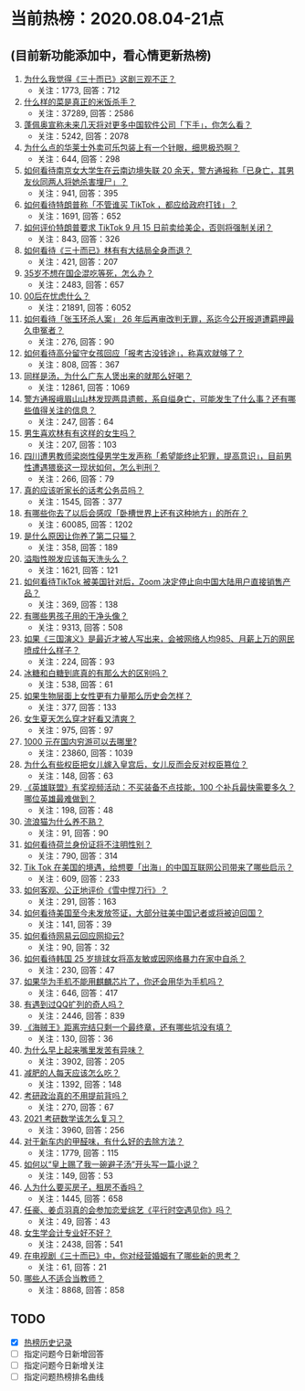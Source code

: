 # 当前热榜：2020.08.04-21点
## (目前新功能添加中，看心情更新热榜)
1. [为什么我觉得《三十而已》这剧三观不正？](https://www.zhihu.com/question/411331120)
    * 关注：1773, 回答：712
2. [什么样的菜是真正的米饭杀手？](https://www.zhihu.com/question/308310091)
    * 关注：37289, 回答：2586
3. [蓬佩奥宣称未来几天将对更多中国软件公司「下手」，你怎么看？](https://www.zhihu.com/question/411710302)
    * 关注：5242, 回答：2078
4. [为什么点的华莱士外卖可乐包装上有一个针眼，细思极恐啊？](https://www.zhihu.com/question/411600345)
    * 关注：644, 回答：298
5. [如何看待南京女大学生在云南边境失联 20 余天，警方通报称「已身亡，其男友伙同两人将她杀害埋尸」？](https://www.zhihu.com/question/412050957)
    * 关注：941, 回答：395
6. [如何看待特朗普称「不管谁买 TikTok ，都应给政府打钱」？](https://www.zhihu.com/question/411918489)
    * 关注：1691, 回答：652
7. [如何评价特朗普要求 TikTok 9 月 15 日前卖给美企，否则将强制关闭？](https://www.zhihu.com/question/411912384)
    * 关注：843, 回答：326
8. [如何看待《三十而已》林有有大结局全身而退？](https://www.zhihu.com/question/411744537)
    * 关注：421, 回答：207
9. [35岁不想在国企混吃等死，怎么办？](https://www.zhihu.com/question/408447901)
    * 关注：2483, 回答：657
10. [00后在忧虑什么？](https://www.zhihu.com/question/393450972)
    * 关注：21891, 回答：6052
11. [如何看待「张玉环杀人案」 26 年后再审改判无罪，系迄今公开报道遭羁押最久申冤者？](https://www.zhihu.com/question/412000782)
    * 关注：276, 回答：90
12. [如何看待高分留守女孩回应「报考古没钱途」，称喜欢就够了？](https://www.zhihu.com/question/411742232)
    * 关注：808, 回答：367
13. [同样是汤，为什么广东人煲出来的就那么好喝？](https://www.zhihu.com/question/333382086)
    * 关注：12861, 回答：1069
14. [警方通报峨眉山山林发现两具遗骸，系自缢身亡，可能发生了什么事？还有哪些值得关注的信息？](https://www.zhihu.com/question/411915843)
    * 关注：247, 回答：64
15. [男生喜欢林有有这样的女生吗？](https://www.zhihu.com/question/411116387)
    * 关注：207, 回答：103
16. [四川遭男教师梁岗性侵男学生发声称「希望能终止犯罪，提高意识」，目前男性遭遇猥亵这一现状如何，怎么判刑？](https://www.zhihu.com/question/393617770)
    * 关注：266, 回答：79
17. [真的应该听家长的话考公务员吗？](https://www.zhihu.com/question/409508218)
    * 关注：1545, 回答：377
18. [有哪些你去了以后会感叹「卧槽世界上还有这种地方」的所在？](https://www.zhihu.com/question/42088685)
    * 关注：60085, 回答：1202
19. [是什么原因让你养了第二只猫？](https://www.zhihu.com/question/398659419)
    * 关注：358, 回答：189
20. [溢脂性脱发应该每天洗头么？](https://www.zhihu.com/question/23337886)
    * 关注：1621, 回答：121
21. [如何看待TikTok 被美国针对后，Zoom 决定停止向中国大陆用户直接销售产品？](https://www.zhihu.com/question/411909478)
    * 关注：369, 回答：138
22. [有哪些男孩子用的干净头像？](https://www.zhihu.com/question/359867171)
    * 关注：9313, 回答：508
23. [如果《三国演义》是最近才被人写出来，会被网络人均985、月薪上万的网民喷成什么样子？](https://www.zhihu.com/question/411528189)
    * 关注：224, 回答：93
24. [冰糖和白糖到底真的有那么大的区别吗？](https://www.zhihu.com/question/26461277)
    * 关注：538, 回答：61
25. [如果生物层面上女性更有力量那么历史会怎样？](https://www.zhihu.com/question/411791774)
    * 关注：377, 回答：133
26. [女生夏天怎么穿才好看又清爽？](https://www.zhihu.com/question/407353406)
    * 关注：975, 回答：97
27. [1000 元在国内穷游可以去哪里?](https://www.zhihu.com/question/32207493)
    * 关注：23860, 回答：1039
28. [为什么有些权臣把女儿嫁入皇宫后，女儿反而会反对权臣篡位？](https://www.zhihu.com/question/410522250)
    * 关注：148, 回答：63
29. [《英雄联盟》有奖视频活动：不买装备不点技能，100 个补兵最快需要多久？哪位英雄最难做到？](https://www.zhihu.com/question/411758386)
    * 关注：198, 回答：48
30. [流浪猫为什么养不熟？](https://www.zhihu.com/question/408529039)
    * 关注：91, 回答：90
31. [如何看待荷兰身份证将不注明性别？](https://www.zhihu.com/question/411505546)
    * 关注：790, 回答：314
32. [Tik Tok 在美国的境遇，给想要「出海」的中国互联网公司带来了哪些启示？](https://www.zhihu.com/question/411905766)
    * 关注：609, 回答：233
33. [如何客观、公正地评价《雪中悍刀行》？](https://www.zhihu.com/question/403363431)
    * 关注：291, 回答：163
34. [如何看待美国至今未发放签证，大部分驻美中国记者或将被迫回国？](https://www.zhihu.com/question/411912268)
    * 关注：141, 回答：39
35. [如何看待网易云回应网抑云?](https://www.zhihu.com/question/411824297)
    * 关注：90, 回答：32
36. [如何看待韩国 25 岁排球女将高友敏或因网络暴力在家中自杀？](https://www.zhihu.com/question/411769774)
    * 关注：230, 回答：47
37. [如果华为手机不能用麒麟芯片了，你还会用华为手机吗？](https://www.zhihu.com/question/404494423)
    * 关注：646, 回答：417
38. [有遇到过QQ扩列的奇人吗？](https://www.zhihu.com/question/370296308)
    * 关注：2446, 回答：839
39. [《海贼王》距离完结只剩一个最终章，还有哪些坑没有填？](https://www.zhihu.com/question/411382716)
    * 关注：130, 回答：36
40. [为什么早上起来嘴里发苦有异味？](https://www.zhihu.com/question/275937159)
    * 关注：3902, 回答：205
41. [减肥的人每天应该怎么吃？](https://www.zhihu.com/question/296270654)
    * 关注：1392, 回答：148
42. [考研政治真的不用提前背吗？](https://www.zhihu.com/question/410068918)
    * 关注：270, 回答：67
43. [2021 考研数学该怎么复习？](https://www.zhihu.com/question/328628142)
    * 关注：3960, 回答：256
44. [对于新车内的甲醛味，有什么好的去除方法？](https://www.zhihu.com/question/25627327)
    * 关注：1779, 回答：115
45. [如何以“皇上赐了我一碗避子汤”开头写一篇小说？](https://www.zhihu.com/question/408978629)
    * 关注：149, 回答：53
46. [人为什么要买房子，租房不香吗？](https://www.zhihu.com/question/410265274)
    * 关注：1445, 回答：658
47. [任豪、姜贞羽真的会参加恋爱综艺《平行时空遇见你》吗？](https://www.zhihu.com/question/411650821)
    * 关注：49, 回答：43
48. [女生学会计专业好不好？](https://www.zhihu.com/question/340774281)
    * 关注：2438, 回答：541
49. [在电视剧《三十而已》中，你对经营婚姻有了哪些新的思考？](https://www.zhihu.com/question/411818783)
    * 关注：61, 回答：21
50. [哪些人不适合当教师？](https://www.zhihu.com/question/326414695)
    * 关注：8868, 回答：858
## TODO
* [x] [热榜历史记录](hot_history/AllHot.md)
* [ ] 指定问题今日新增回答
* [ ] 指定问题今日新增关注
* [ ] 指定问题热榜排名曲线
